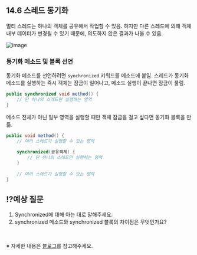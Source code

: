 ## **14.6 스레드 동기화**

멀티 스레드는 하나의 객체를 공유해서 작업할 수 있음. 하지만 다른 스레드에 의해 객체 내부 데이터가 변경될 수 있기 때문에, 의도하지 않은 결과가 나올 수 있음.

![image](https://github.com/user-attachments/assets/6360280e-45e0-4316-bd4a-38fb522b5764)


### 동기화 메소드 및 블록 선언
동기화 메소드를 선언하려면 `synchronized` 키워드를 메소드에 붙임. 스레드가 동기화 메소드를 실행하는 즉시 객체는 잠금이 일어나고, 메소드 실행이 끝나면 잠금이 풀림.

```java
public synchronized void method() {
    // 단 하나의 스레드만 실행하는 영역
}
```

메소드 전체가 아닌 일부 영역을 실행할 때만 객체 잠금을 걸고 싶다면 동기화 블록을 만듦.

```java
public void method() {
    // 여러 스레드가 실행할 수 있는 영역
    
    synchronized(공유객체) {
        // 단 하나의 스레드만 실행하는 영역
    }
    
    // 여러 스레드가 실행할 수 있는 영역
}
```

## ⁉️예상 질문

1. Synchronized에 대해 아는 대로 말해주세요.
2. synchronized 메소드와 synchronized 블록의 차이점은 무엇인가요?

&nbsp;

※ 자세한 내용은 [블로그](https://mandusitstudy.tistory.com/362)를 참고해주세요.